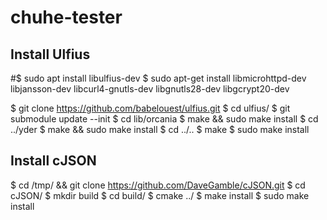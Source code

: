 # chuhe-tester


## Install Ulfius
#$ sudo apt install libulfius-dev
$ sudo apt-get install libmicrohttpd-dev libjansson-dev libcurl4-gnutls-dev libgnutls28-dev libgcrypt20-dev

$ git clone https://github.com/babelouest/ulfius.git
$ cd ulfius/
$ git submodule update --init
$ cd lib/orcania
$ make && sudo make install
$ cd ../yder
$ make && sudo make install
$ cd ../..
$ make
$ sudo make install


## Install cJSON
$ cd /tmp/ && git clone https://github.com/DaveGamble/cJSON.git
$ cd cJSON/
$ mkdir build
$ cd build/
$ cmake ../
$ make install
$ sudo make install